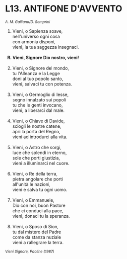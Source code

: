 # L13. ANTIFONE D'AVVENTO

<sub><i>A. M. Galliano/D. Semprini</i></sub>
<ol>
  <li>Vieni, o Sapienza soave,<br>
    nell'universo ogni cosa<br>
    con armonia disponi,<br>
    vieni, la tua saggezza insegnaci.</li><br>
  <b><li type="A" value="18">Vieni, Signore Dio nostro, vieni!</li></b><br>
  <li value="2">Vieni, o Signore del mondo,<br>
    tu l'Alleanza e la Legge<br>
    doni al tuo popolo santo,<br>
    vieni, salvaci tu con potenza.</li><br>
  <li>Vieni, o Germoglio di Iesse,<br>
    segno innalzato sui popoli<br>
    tu che le genti invocano,<br>
    vieni, a liberarci dal male.</li><br>
  <li>Vieni, o Chiave di Davide,<br>
    sciogli le nostre catene,<br>
    apri la porta del Regno,<br>
    vieni ad introdurci alla vita.</li><br>
  <li>Vieni, o Astro che sorgi,<br>
    luce che splendi in eterno,<br>
    sole che porti giustizia,<br>
    vieni a illuminarci nel cuore.</li><br>
  <li>Vieni, o Re della terra,<br>
    pietra angolare che porti<br>
    all'unità le nazioni,<br>
    vieni e salva tu ogni uomo.</li><br>
  <li>Vieni, o Emmanuele,<br>
    Dio con noi, buon Pastore<br>
    che ci conduci alla pace,<br>
    vieni, donaci tu la speranza.</li><br>
  <li>Vieni, o Sposo di Sion,<br>
    tu dal mistero del Padre<br>
    come da stanza nuziale<br>
    vieni a rallegrare la terra.</li>
</ol>
<sub><i>Vieni Signore, Paoline (1987)</i></sub>
